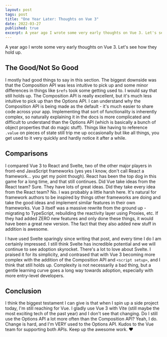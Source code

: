 ```yaml
---
layout: post
tags: post
title: "One Year Later: Thoughts on Vue 3"
date: 2022-03-27
published: true
excerpt: A year ago I wrote some very early thoughts on Vue 3. Let's see how they hold up.
---
```


A year ago I wrote some very early thoughts on Vue 3. Let's see how they hold up.

## The Good/Not So Good

I mostly had good things to say in this section. The biggest downside was that the Composition API was less intuitive to pick up and some minor differences in things like `$refs` took some getting used to. I would say that still holds up. The Composition API is really excellent, but it's much less intuitive to pick up than the Options API. I can understand why the Composition API is being made as the default - it's much easier to share code across your app. Implementing that sort of functionality is inherently complex, so naturally explaining it in the docs is more complicated and difficult to understand than the Options API (which is basically a bunch of object properties that do magic stuff). Things like having to reference `.value` on pieces of state still trip me up occasionally but like all things, you get used to it very quickly and hardly notice it after a while.

## Comparisons

I compared Vue 3 to React and Svelte, two of the other major players in front-end JavaScript frameworks (yes yes I know, don't call React a framework... you get my point though). React has been the top dog in this game for a long time, and that still continues. Did Vue take ideas from the React team? Sure. They have lots of great ideas. Did they take every idea from the React team? No. I was probably a little harsh here. It's natural for framework authors to be inspired by things other frameworks are doing and take the good ideas and implement similar features in their own frameworks. Vue 3 itself was a massive rewrite from the ground up - migrating to TypeScript, rebuilding the reactivity layer using Proxies, etc. If they had added ZERO new features and only done these things, it would have been a great new version. The fact that they also added new stuff in addition is awesome.

I have used Svelte sparingly since writing that post, and every time I do I am certainly impressed. I still think Svelte has incredible potential and we will continue to see adoption skyrocket. There's a lot to love about Svelte. I praised it for its simplicity, and contrased that with Vue 3 becoming more complex with the addition of the Composition API and `<script setup>`, and I think that still holds up. Complexity is not necessarily a bad thing, but a gentle learning curve goes a long way towards adoption, especially with more entry-level developers.

## Conclusion

I think the biggest testament I can give is that when I spin up a side project today, I'm still reaching for Vue. I gladly use Vue 3 with Vite (still maybe the most exciting tech of the past year) and I don't see that changing. Do I still use the Options API a lot more often than the Composition API? Yeah, I do. Change is hard, and I'm VERY used to the Options API. Kudos to the Vue team for supporting both APIs. Keep up the awesome work. ♥️
